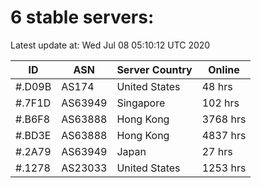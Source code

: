 # 6 stable servers:

Latest update at: Wed Jul 08 05:10:12 UTC 2020

| ID | ASN | Server Country | Online |
| -- | --- | -------------- | ------ |
| #.D09B | AS174 | United States | 48 hrs |
| #.7F1D | AS63949 | Singapore | 102 hrs |
| #.B6F8 | AS63888 | Hong Kong | 3768 hrs |
| #.BD3E | AS63888 | Hong Kong | 4837 hrs |
| #.2A79 | AS63949 | Japan | 27 hrs |
| #.1278 | AS23033 | United States | 1253 hrs |

